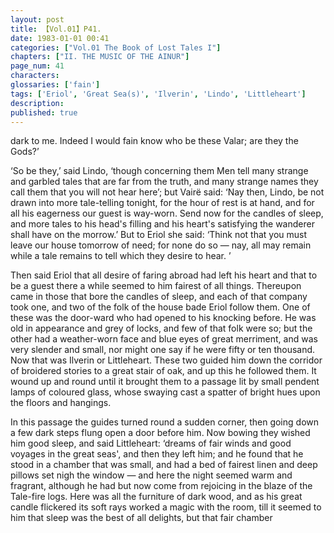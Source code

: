 ```yaml
---
layout: post
title: 【Vol.01】P41.
date: 1983-01-01 00:41
categories: ["Vol.01 The Book of Lost Tales I"]
chapters: ["II. THE MUSIC OF THE AINUR"]
page_num: 41
characters: 
glossaries: ['fain']
tags: ['Eriol', 'Great Sea(s)', 'Ilverin', 'Lindo', 'Littleheart']
description: 
published: true
---
```


<p style="text-indent: 0;">
dark to me. Indeed I would fain know who be these Valar; are they the Gods?’
</p>

‘So be they,’ said Lindo, ‘though concerning them Men tell many strange and garbled tales that are far from the truth, and many strange names they call them that you will not hear here’; but Vairë said: ‘Nay then, Lindo, be not drawn into more tale-telling tonight, for the hour of rest is at hand, and for all his eagerness our guest is way-worn. Send now for the candles of sleep, and more tales to his head's filling and his heart's satisfying the wanderer shall have on the morrow.’ But to Eriol she said: ‘Think not that you must leave our house tomorrow of need; for none do so — nay, all may remain while a tale remains to tell which they desire to hear. ’

Then said Eriol that all desire of faring abroad had left his heart and that to be a guest there a while seemed to him fairest of all things. Thereupon came in those that bore the candles of sleep, and each of that company took one, and two of the folk of the house bade Eriol follow them. One of these was the door-ward who had opened to his knocking before. He was old in appearance and grey of locks, and few of that folk were so; but the other had a weather-worn face and blue eyes of great merriment, and was very slender and small, nor might one say if he were fifty or ten thousand. Now that was Ilverin or Littleheart. These two guided him down the corridor of broidered stories to a great stair of oak, and up this he followed them. It wound up and round until it brought them to a passage lit by small pendent lamps of coloured glass, whose swaying cast a spatter of bright hues upon the floors and hangings.

In this passage the guides turned round a sudden corner, then going down a few dark steps flung open a door before him. Now bowing they wished him good sleep, and said Littleheart: ‘dreams of fair winds and good voyages in the great seas', and then they left him; and he found that he stood in a chamber that was small, and had a bed of fairest linen and deep pillows set nigh the window — and here the night seemed warm and fragrant, although he had but now come from rejoicing in the blaze of the Tale-fire logs. Here was all the furniture of dark wood, and as his great candle flickered its soft rays worked a magic with the room, till it seemed to him that sleep was the best of all delights, but that fair chamber

